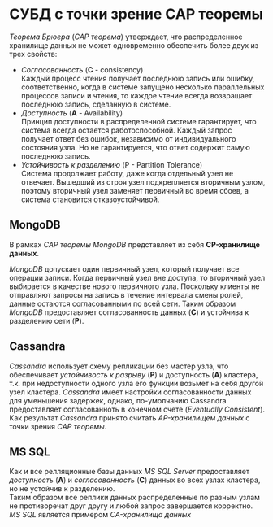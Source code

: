 # СУБД с точки зрение CAP теоремы

_Теорема Брюера_ (_CAP теорема_) утверждает, что распределенное хранилище данных не может одновременно обеспечить более двух из трех свойств:

- _Согласованность_ (__C__ - consistency)<br/>
Каждый процесс чтения получает последнюю запись или ошибку, соответственно, когда в системе запущено несколько параллельных процессов записи и чтения, то каждое чтение всегда возвращает последнюю запись, сделанную в системе.
- _Доступность_ (__A__ - Availability)<br/>
Принцип доступности в распределенной системе гарантирует, что система всегда остается работоспособной. Каждый запрос получает ответ без ошибок, независимо от индивидуального состояния узла. Но не гарантируется, что ответ содержит самую последнюю запись.
- _Устойчивость к разделению_ (P - Partition Tolerance)<br/>
Система продолжает работу, даже когда отдельный узел не отвечает. Вышедший из строя узел подкрепляется вторичным узлом, поэтому вторичный узел заменяет первичный во время сбоев, а система становится отказоустойчивой.

## MongoDB

В рамках _CAP теоремы_ _MongoDB_ представляет из себя __CP-хранилище данных__.

_MongoDB_ допускает один первичный узел, который получает все операции записи. Когда первичный узел вне доступа, то вторичный узел выбирается в качестве нового первичного узла. Поскольку клиенты не отправляют запросы на запись в течение интервала смены ролей, данные остаются согласованными по всей сети. Таким образом _MongoDB_ предоставляет согласованность данных (__C__) и устойчива к разделению сети (__P__).

## Cassandra

_Cassandra_ использует схему репликации без мастер узла, что обеспечивает _устойчивость к разрыву_ (__P__) и доступность (__A__) кластера, т.к. при недоступности одного узла его функции возьмет на себя другой узел кластера. _Cassandra_ имеет настройки согласованности данных для уменьшения задержек, однако, по-умолчанию Cassandra предоставляет согласованноть в конечном счете (_Eventually Consistent_).<br/>
Как результат _Cassandra_ принято считать _AP-хранилищем данных_ с точки зрения _CAP теоремы_.

## MS SQL

Как и все релляционные базы данных _MS SQL Server_ предоставляет _доступность_ (__A__) и _согласованность_ (__С__) данных во всех узлах кластера, но не устойчив к разделению.<br/>
Таким образом все реплики данных распределенные по разным узлам не противоречат друг другу и любой запрос завершается корректно.<br/>
_MS SQL_ является примером _CA-хранилища данных_

